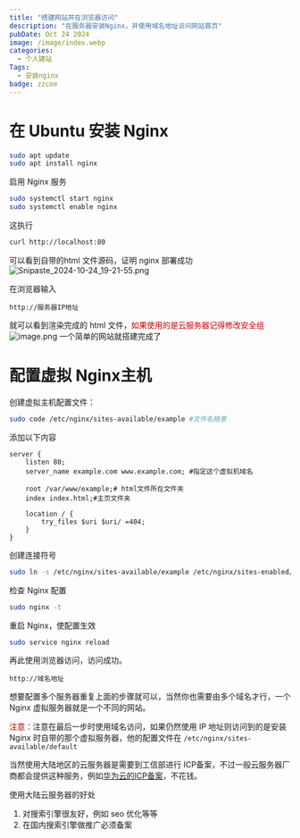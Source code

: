 ```yaml
---
title: "搭建网站并在浏览器访问"
description: "在服务器安装Nginx，并使用域名地址访问网站首页"
pubDate: Oct 24 2024
image: /image/index.webp
categories:
  - 个人建站
Tags:
  - 安装nginx
badge: zzcoe
---
```



# 在 Ubuntu 安装 Nginx

```bash
sudo apt update
sudo apt install nginx
```

启用 Nginx 服务
```bash
sudo systemctl start nginx
sudo systemctl enable nginx
```

这执行
```bash
curl http://localhost:80
```

可以看到自带的html 文件源码，证明 nginx 部署成功
![Snipaste_2024-10-24_19-21-55.png](https://zzoce.obs.cn-north-4.myhuaweicloud.com/img/Snipaste_2024-10-24_19-21-55.png)


在浏览器输入
```
http://服务器IP地址
```
就可以看到渲染完成的 html 文件，<font color="#c00000">如果使用的是云服务器记得修改安全组</font>
![image.png](https://zzoce.obs.cn-north-4.myhuaweicloud.com/img/20241024193446.png)
一个简单的网站就搭建完成了

# 配置虚拟 Nginx主机

创建虚拟主机配置文件：
```bash
sudo code /etc/nginx/sites-available/example #文件名随意
```

添加以下内容
```nginx
server {
    listen 80;
    server_name example.com www.example.com; #指定这个虚拟机域名

    root /var/www/example;# html文件所在文件夹
    index index.html;#主页文件夹

    location / {
        try_files $uri $uri/ =404;
    }
}

```

创建连接符号
```bash
sudo ln -s /etc/nginx/sites-available/example /etc/nginx/sites-enabled/
```

检查 Nginx 配置
```bash
sudo nginx -t
```

重启 Nginx，使配置生效
```bash
sudo service nginx reload
```

再此使用浏览器访问，访问成功。
```
http://域名地址
```

想要配置多个服务器重复上面的步骤就可以，当然你也需要由多个域名才行，一个 Nginx 虚拟服务器就是一个不同的网站。

<font color="#c00000">注意：</font>注意在最后一步时使用域名访问，如果仍然使用 IP 地址则访问到的是安装 Nginx 时自带的那个虚拟服务器，他的配置文件在 `/etc/nginx/sites-available/default`

当然使用大陆地区的云服务器是需要到工信部进行 ICP备案，不过一般云服务器厂商都会提供这种服务，例如[华为云的ICP备案](https://support.huaweicloud.com/usermanual-icp/icp_08_0002.html)，不花钱。

使用大陆云服务器的好处
1. 对搜索引擎很友好，例如 seo 优化等等
2. 在国内搜索引擎做推广必须备案